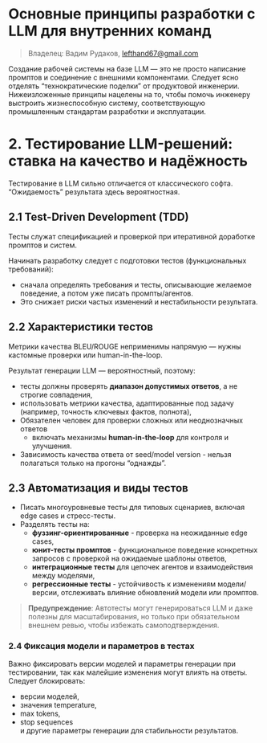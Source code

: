 # Основные принципы разработки с LLM для внутренних команд

> Владелец: Вадим Рудаков, lefthand67@gmail.com

Cоздание рабочей системы на базе LLM — это не просто написание промптов и соединение с внешними компонентами. Следует ясно отделять “технократические поделки” от продуктовой инженерии. Нижеизложенные принципы нацелены на то, чтобы помочь инженеру выстроить жизнеспособную систему, соответствующую промышленным стандартам разработки и эксплуатации.

# 2. Тестирование LLM-решений: ставка на качество и надёжность

Тестирование в LLM сильно отличается от классического софта. “Ожидаемость” результата здесь вероятностная.

## 2.1 Test-Driven Development (TDD)  

Тесты служат спецификацией и проверкой при итеративной доработке промптов и систем.

Начинать разработку следует с подготовки тестов (функциональных требований):  
- сначала определять требования и тесты, описывающие желаемое поведение, а потом уже писать промпты/агентов.
- Это снижает риски частых изменений и нестабильности результата.

## 2.2 Характеристики тестов  

Метрики качества BLEU/ROUGE неприменимы напрямую — нужны кастомные проверки или human-in-the-loop.

Результат генерации LLM — вероятностный, поэтому:  
- тесты должны проверять **диапазон допустимых ответов**, а не строгие совпадения,  
- использовать метрики качества, адаптированные под задачу (например, точность ключевых фактов, полнота),  
- Обязателен человек для проверки сложных или неоднозначных ответов 
  - включать механизмы **human-in-the-loop** для контроля и улучшения.
- Зависимость качества ответа от seed/model version - нельзя полагаться только на прогоны “однажды”.

## 2.3 Автоматизация и виды тестов
- Писать многоуровневые тесты для типовых сценариев, включая edge cases и стресс-тесты.
- Разделять тесты на:
  - **фуззинг-ориентированные** - проверка на неожиданные edge cases,
  - **юнит-тесты промптов** - функциональное поведение конкретных запросов с проверкой на ожидаемые шаблоны ответов,
  - **интеграционные тесты** для цепочек агентов и взаимодействия между моделями,
  - **регрессионные тесты** - устойчивость к изменениям модели/версии, отслеживать влияние обновлений модели или промптов.
  
> **Предупреждение**: Автотесты могут генерироваться LLM и даже полезны для масштабирования, но только при обязательном внешнем ревью, чтобы избежать самоподтверждения.

### 2.4 Фиксация модели и параметров в тестах 

Важно фиксировать версии моделей и параметры генерации при тестировании, так как малейшие изменения могут влиять на ответы. Следует блокировать:

- версии моделей,
- значения temperature, 
- max tokens, 
- stop sequences  
и другие параметры генерации для стабильности результатов.